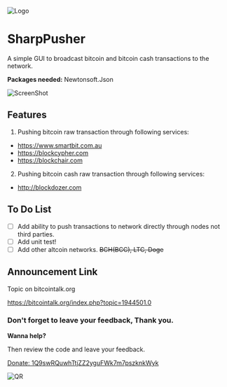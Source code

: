 ![Logo](https://i.imgur.com/QIFJIvc.png)
# SharpPusher
A simple GUI to broadcast bitcoin and bitcoin cash transactions to the network.

**Packages needed:** Newtonsoft.Json

![ScreenShot](https://i.imgur.com/Ho7YmBL.png)


## Features

1. Pushing bitcoin raw transaction through following services:
* https://www.smartbit.com.au
* https://blockcypher.com
* https://blockchair.com
2. Pushing bitcoin cash raw transaction through following services:
* http://blockdozer.com

## To Do List

- [ ] Add ability to push transactions to network directly through nodes not third parties.
- [ ] Add unit test!
- [ ] Add other altcoin networks. ~~BCH(BCC), LTC, Doge~~

## Announcement Link
Topic on bitcointalk.org

https://bitcointalk.org/index.php?topic=1944501.0

### Don't forget to leave your feedback, Thank you.
**Wanna help?** 

Then review the code and leave your feedback.

[Donate: 1Q9swRQuwhTtjZZ2yguFWk7m7pszknkWyk](bitcoin:1Q9swRQuwhTtjZZ2yguFWk7m7pszknkWyk)

![QR](https://btc.blockr.io/api/v1/address/Qr/1Q9swRQuwhTtjZZ2yguFWk7m7pszknkWyk)
